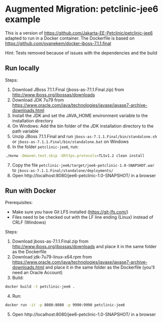 # Augmented Migration: petclinic-jee6 example

This is a version of https://github.com/Jakarta-EE-Petclinic/petclinic-jee6 adapted to run in a Docker container.
The Dockerfile is based on https://github.com/ovanekem/docker-jboss-7.1.1.final

Hint: Tests removed because of issues with the dependencies and the build

## Run locally
Steps:
1. Download JBoss 7.1.1.Final (jboss-as-7.1.1.Final.zip) from http://www.jboss.org/jbossas/downloads
2. Download JDK 7u79 from https://www.oracle.com/java/technologies/javase/javase7-archive-downloads.html
3. Install the JDK and set the JAVA_HOME environment variable to the installation directory
4. On Windows: Add the bin folder of the JDK installation directory to the path variable
5. Unzip JBoss 7.1.1.Final and run `jboss-as-7.1.1.Final/bin/standalone.sh` or `jboss-as-7.1.1.Final/bin/standalone.bat` on Windows  
6. In the folder `petclinic-jee6`, run:
```bash
./mvnw -Dmaven.test.skip -Dhttps.protocols=TLSv1.2 clean install
```
7. Copy the file `petclinic-jee6/target/jee6-petclinic-1.0-SNAPSHOT.war` to `jboss-as-7.1.1.Final/standalone/deployments/`
8. Open http://localhost:8080/jee6-petclinic-1.0-SNAPSHOT/ in a browser

## Run with Docker
Prerequisites: 
- Make sure you have Git LFS installed (https://git-lfs.com/)
- Files need to be checked out with the LF line ending (Linux) instead of CRLF (Windows)

Steps:
1. Download jboss-as-7.1.1.Final.zip from http://www.jboss.org/jbossas/downloads and place it in the same folder as the Dockerfile
2. Download jdk-7u79-linux-x64.rpm from https://www.oracle.com/java/technologies/javase/javase7-archive-downloads.html and place it in the same folder as the Dockerfile (you'll need an Oracle Account)
3. Build:
```bash
docker build -t petclinic-jee6 .
```
4. Run:
```bash
docker run -it -p 8080:8080 -p 9990:9990 petclinic-jee6
```
5. Open http://localhost:8080/jee6-petclinic-1.0-SNAPSHOT/ in a browser

